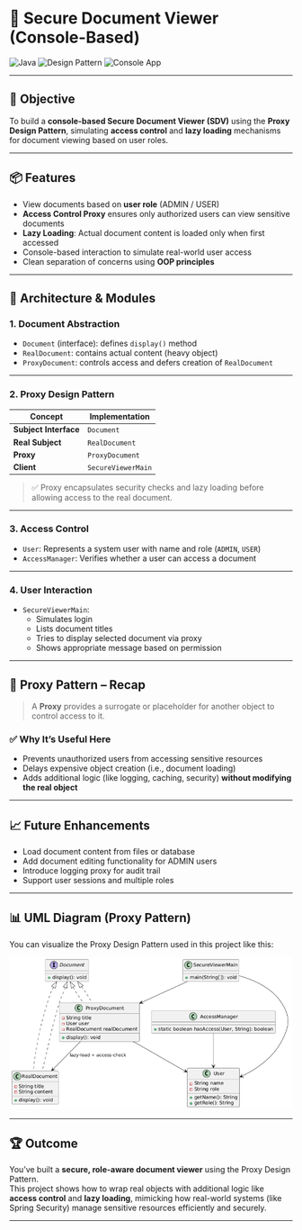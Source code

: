 # 🔐 Secure Document Viewer (Console-Based)

![Java](https://img.shields.io/badge/Language-Java-orange)
![Design Pattern](https://img.shields.io/badge/Pattern-Proxy%20Pattern-blue)
![Console App](https://img.shields.io/badge/Type-ConsoleApp-green)

---

## 🎯 Objective

To build a **console-based Secure Document Viewer (SDV)** using the **Proxy Design Pattern**, simulating **access control** and **lazy loading** mechanisms for document viewing based on user roles.

---

## 📦 Features

- View documents based on **user role** (ADMIN / USER)
- **Access Control Proxy** ensures only authorized users can view sensitive documents
- **Lazy Loading**: Actual document content is loaded only when first accessed
- Console-based interaction to simulate real-world user access
- Clean separation of concerns using **OOP principles**

---

## 🧠 Architecture & Modules

### 1. Document Abstraction

- `Document` (interface): defines `display()` method
- `RealDocument`: contains actual content (heavy object)
- `ProxyDocument`: controls access and defers creation of `RealDocument`

---

### 2. Proxy Design Pattern

| Concept                     | Implementation           |
|----------------------------|--------------------------|
| **Subject Interface**      | `Document`               |
| **Real Subject**           | `RealDocument`           |
| **Proxy**                  | `ProxyDocument`          |
| **Client**                 | `SecureViewerMain`       |

> ✅ Proxy encapsulates security checks and lazy loading before allowing access to the real document.

---

### 3. Access Control

- `User`: Represents a system user with name and role (`ADMIN`, `USER`)
- `AccessManager`: Verifies whether a user can access a document

---

### 4. User Interaction

- `SecureViewerMain`:
    - Simulates login
    - Lists document titles
    - Tries to display selected document via proxy
    - Shows appropriate message based on permission

---

## 🏁 Proxy Pattern – Recap

> A **Proxy** provides a surrogate or placeholder for another object to control access to it.

### ✅ Why It’s Useful Here

- Prevents unauthorized users from accessing sensitive resources
- Delays expensive object creation (i.e., document loading)
- Adds additional logic (like logging, caching, security) **without modifying the real object**

---

## 📈 Future Enhancements

- Load document content from files or database
- Add document editing functionality for ADMIN users
- Introduce logging proxy for audit trail
- Support user sessions and multiple roles

---

## 📊 UML Diagram (Proxy Pattern)

You can visualize the Proxy Design Pattern used in this project like this:

![Proxy UML](assets/proxy-pattern-uml.png)

---

## 🏆 Outcome

You’ve built a **secure, role-aware document viewer** using the Proxy Design Pattern.  
This project shows how to wrap real objects with additional logic like **access control** and **lazy loading**, mimicking how real-world systems (like Spring Security) manage sensitive resources efficiently and securely.

---
